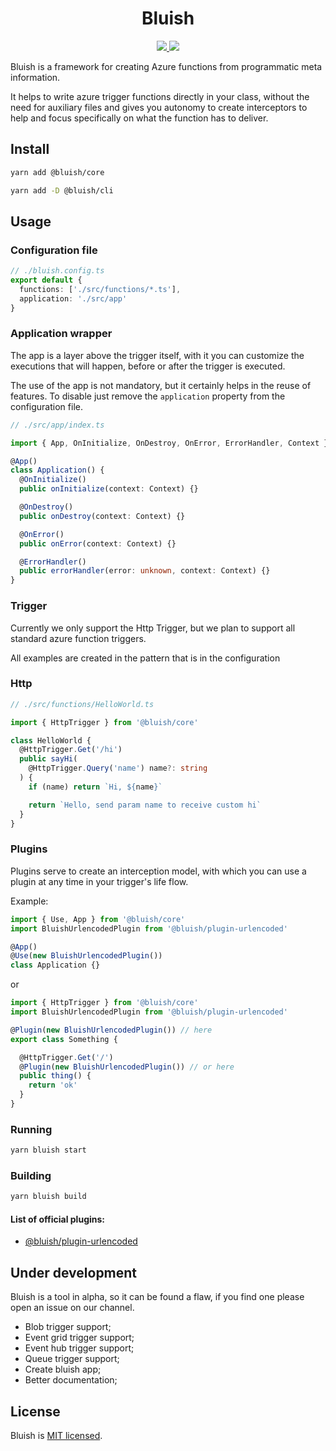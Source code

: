 <h1 align="center">
  Bluish
</h1>

<p align="center">
  <a href="https://www.npmjs.com/package/@bluish/core">
    <img src="https://img.shields.io/npm/v/@bluish/core?style=for-the-badge">
  </a>
  <img src="https://img.shields.io/github/workflow/status/its-bluish/bluish/CI?label=CI&style=for-the-badge">
</p>

Bluish is a framework for creating Azure functions from programmatic meta information.

It helps to write azure trigger functions directly in your class, without the need for auxiliary files and gives you autonomy to create interceptors to help and focus specifically on what the function has to deliver.

## Install

```sh
yarn add @bluish/core
```

```sh
yarn add -D @bluish/cli
```

## Usage

### Configuration file

```ts
// ./bluish.config.ts
export default {
  functions: ['./src/functions/*.ts'],
  application: './src/app'
}
```

### Application wrapper

The app is a layer above the trigger itself, with it you can customize the executions that will happen, before or after the trigger is executed.

The use of the app is not mandatory, but it certainly helps in the reuse of features. To disable just remove the `application` property from the configuration file.

```ts
// ./src/app/index.ts

import { App, OnInitialize, OnDestroy, OnError, ErrorHandler, Context } from '@bluish/core'

@App()
class Application() {
  @OnInitialize()
  public onInitialize(context: Context) {}

  @OnDestroy()
  public onDestroy(context: Context) {}

  @OnError()
  public onError(context: Context) {}

  @ErrorHandler()
  public errorHandler(error: unknown, context: Context) {}
}
```

### Trigger

Currently we only support the Http Trigger, but we plan to support all standard azure function triggers.

All examples are created in the pattern that is in the configuration

### Http

```ts
// ./src/functions/HelloWorld.ts

import { HttpTrigger } from '@bluish/core'

class HelloWorld {
  @HttpTrigger.Get('/hi')
  public sayHi(
    @HttpTrigger.Query('name') name?: string
  ) {
    if (name) return `Hi, ${name}`

    return `Hello, send param name to receive custom hi`
  }
}
```

### Plugins

Plugins serve to create an interception model, with which you can use a plugin at any time in your trigger's life flow.

Example:

```ts
import { Use, App } from '@bluish/core'
import BluishUrlencodedPlugin from '@bluish/plugin-urlencoded'

@App()
@Use(new BluishUrlencodedPlugin())
class Application {}
```

or

```ts
import { HttpTrigger } from '@bluish/core'
import BluishUrlencodedPlugin from '@bluish/plugin-urlencoded'

@Plugin(new BluishUrlencodedPlugin()) // here
export class Something {

  @HttpTrigger.Get('/')
  @Plugin(new BluishUrlencodedPlugin()) // or here
  public thing() {
    return 'ok'
  }
}
```

### Running

```sh
yarn bluish start
```

### Building

```sh
yarn bluish build
```

#### List of official plugins:

- [@bluish/plugin-urlencoded](./plugins/urlencoded/README.md)

## Under development

Bluish is a tool in alpha, so it can be found a flaw, if you find one please open an issue on our channel.

- Blob trigger support;
- Event grid trigger support;
- Event hub trigger support;
- Queue trigger support;
- Create bluish app;
- Better documentation;

## License
Bluish is [MIT licensed](./LICENSE).

